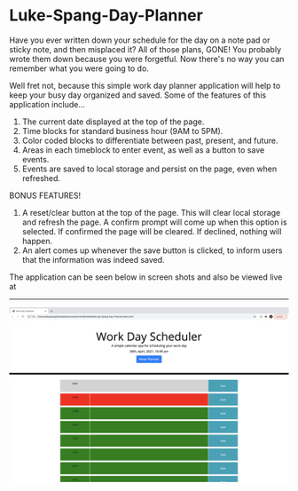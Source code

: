 # Luke-Spang-Day-Planner

Have you ever written down your schedule for the day on a note pad or sticky note, and then misplaced it? All of those plans, GONE! You probably wrote them down because you were forgetful. Now there's no way you can remember what you were going to do. 

Well fret not, because this simple work day planner application will help to keep your busy day organized and saved. Some of the features of this application include...

1. The current date displayed at the top of the page.
2. Time blocks for standard business hour (9AM to 5PM).
3. Color coded blocks to differentiate between past, present, and future.
4. Areas in each timeblock to enter event, as well as a button to save events.
5. Events are saved to local storage and persist on the page, even when refreshed. 

BONUS FEATURES!

1. A reset/clear button at the top of the page. This will clear local storage and refresh the page. A confirm prompt will come up when this option is selected. If confirmed the page will be cleared. If declined, nothing will happen. 
2. An alert comes up whenever the save button is clicked, to inform users that the information was indeed saved. 

The application can be seen below in screen shots and also be viewed live at
________

<img src="./assets/images/pic1.png">